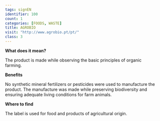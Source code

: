 ```yaml
---
tags: signEN
identifier: 100
count: 1
categories: [FOODS, WASTE]
title: AGROBIO
visit: "http://www.agrobio.pt/pt/"
class: 3
---
```

**What does it mean?**

The product is made while observing the basic principles of organic farming.

**Benefits**

No synthetic mineral fertilizers or pesticides were used to manufacture the product. The manufacture was made while preserving biodiversity and ensuring adequate living conditions for farm animals.

**Where to find**

The label is used for food and products of agricultural origin.